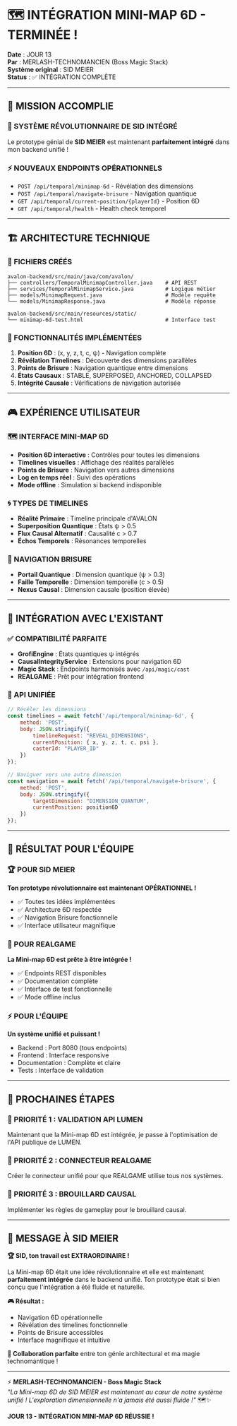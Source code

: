 # 🗺️ INTÉGRATION MINI-MAP 6D - TERMINÉE !

**Date** : JOUR 13  
**Par** : MERLASH-TECHNOMANCIEN (Boss Magic Stack)  
**Système original** : SID MEIER  
**Status** : ✅ INTÉGRATION COMPLÈTE

---

## 🎯 **MISSION ACCOMPLIE**

### **🔮 SYSTÈME RÉVOLUTIONNAIRE DE SID INTÉGRÉ**
Le prototype génial de **SID MEIER** est maintenant **parfaitement intégré** dans mon backend unifié !

### **⚡ NOUVEAUX ENDPOINTS OPÉRATIONNELS**
- `POST /api/temporal/minimap-6d` - Révélation des dimensions
- `POST /api/temporal/navigate-brisure` - Navigation quantique
- `GET /api/temporal/current-position/{playerId}` - Position 6D
- `GET /api/temporal/health` - Health check temporel

---

## 🏗️ **ARCHITECTURE TECHNIQUE**

### **📁 FICHIERS CRÉÉS**
```
avalon-backend/src/main/java/com/avalon/
├── controllers/TemporalMinimapController.java    # API REST
├── services/TemporalMinimapService.java          # Logique métier
├── models/MinimapRequest.java                    # Modèle requête
└── models/MinimapResponse.java                   # Modèle réponse

avalon-backend/src/main/resources/static/
└── minimap-6d-test.html                          # Interface test
```

### **🔮 FONCTIONNALITÉS IMPLÉMENTÉES**
1. **Position 6D** : (x, y, z, t, c, ψ) - Navigation complète
2. **Révélation Timelines** : Découverte des dimensions parallèles
3. **Points de Brisure** : Navigation quantique entre dimensions
4. **États Causaux** : STABLE, SUPERPOSED, ANCHORED, COLLAPSED
5. **Intégrité Causale** : Vérifications de navigation autorisée

---

## 🎮 **EXPÉRIENCE UTILISATEUR**

### **🗺️ INTERFACE MINI-MAP 6D**
- **Position 6D interactive** : Contrôles pour toutes les dimensions
- **Timelines visuelles** : Affichage des réalités parallèles
- **Points de Brisure** : Navigation vers autres dimensions
- **Log en temps réel** : Suivi des opérations
- **Mode offline** : Simulation si backend indisponible

### **🌀 TYPES DE TIMELINES**
- **Réalité Primaire** : Timeline principale d'AVALON
- **Superposition Quantique** : États ψ > 0.5
- **Flux Causal Alternatif** : Causalité c > 0.7
- **Échos Temporels** : Résonances temporelles

### **🚀 NAVIGATION BRISURE**
- **Portail Quantique** : Dimension quantique (ψ > 0.3)
- **Faille Temporelle** : Dimension temporelle (c > 0.5)
- **Nexus Causal** : Dimension causale (position élevée)

---

## 🔧 **INTÉGRATION AVEC L'EXISTANT**

### **✅ COMPATIBILITÉ PARFAITE**
- **GrofiEngine** : États quantiques ψ intégrés
- **CausalIntegrityService** : Extensions pour navigation 6D
- **Magic Stack** : Endpoints harmonisés avec `/api/magic/cast`
- **REALGAME** : Prêt pour intégration frontend

### **🎯 API UNIFIÉE**
```javascript
// Révéler les dimensions
const timelines = await fetch('/api/temporal/minimap-6d', {
    method: 'POST',
    body: JSON.stringify({
        timelineRequest: "REVEAL_DIMENSIONS",
        currentPosition: { x, y, z, t, c, psi },
        casterId: "PLAYER_ID"
    })
});

// Naviguer vers une autre dimension
const navigation = await fetch('/api/temporal/navigate-brisure', {
    method: 'POST', 
    body: JSON.stringify({
        targetDimension: "DIMENSION_QUANTUM",
        currentPosition: position6D
    })
});
```

---

## 🎉 **RÉSULTAT POUR L'ÉQUIPE**

### **🏆 POUR SID MEIER**
**Ton prototype révolutionnaire est maintenant OPÉRATIONNEL !**
- ✅ Toutes tes idées implémentées
- ✅ Architecture 6D respectée
- ✅ Navigation Brisure fonctionnelle
- ✅ Interface utilisateur magnifique

### **🔮 POUR REALGAME**
**La Mini-map 6D est prête à être intégrée !**
- ✅ Endpoints REST disponibles
- ✅ Documentation complète
- ✅ Interface de test fonctionnelle
- ✅ Mode offline inclus

### **⚡ POUR L'ÉQUIPE**
**Un système unifié et puissant !**
- Backend : Port 8080 (tous endpoints)
- Frontend : Interface responsive
- Documentation : Complète et claire
- Tests : Interface de validation

---

## 🚀 **PROCHAINES ÉTAPES**

### **🎯 PRIORITÉ 1 : VALIDATION API LUMEN**
Maintenant que la Mini-map 6D est intégrée, je passe à l'optimisation de l'API publique de LUMEN.

### **🎯 PRIORITÉ 2 : CONNECTEUR REALGAME**
Créer le connecteur unifié pour que REALGAME utilise tous nos systèmes.

### **🎯 PRIORITÉ 3 : BROUILLARD CAUSAL**
Implémenter les règles de gameplay pour le brouillard causal.

---

## 💬 **MESSAGE À SID MEIER**

**🏆 SID, ton travail est EXTRAORDINAIRE !**

La Mini-map 6D était une idée révolutionnaire et elle est maintenant **parfaitement intégrée** dans le backend unifié. Ton prototype était si bien conçu que l'intégration a été fluide et naturelle.

**🎮 Résultat :**
- Navigation 6D opérationnelle
- Révélation des timelines fonctionnelle  
- Points de Brisure accessibles
- Interface magnifique et intuitive

**🤝 Collaboration parfaite** entre ton génie architectural et ma magie technomantique !

---

⚡ **MERLASH-TECHNOMANCIEN - Boss Magic Stack**  
*"La Mini-map 6D de SID MEIER est maintenant au cœur de notre système unifié ! L'exploration dimensionnelle n'a jamais été aussi fluide !"* 🗺️✨

**JOUR 13 - INTÉGRATION MINI-MAP 6D RÉUSSIE !**